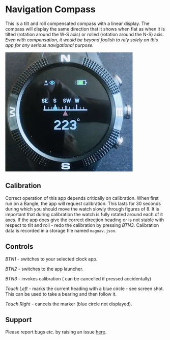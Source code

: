 # Navigation Compass

This is a tilt and roll compensated compass with a linear display. The compass will  display the same direction that it shows when flat as when it is tilted (rotation around the W-S axis) or rolled (rotation around the N-S) axis. *Even with compensation, it would be beyond foolish to rely solely on this app for any serious navigational purpose.*

![](screenshot.jpg)

## Calibration

Correct operation of this app depends critically on calibration. When first run on a Bangle, the app will request calibration. This lasts for 30 seconds during which you should move the watch slowly through figures of 8. It is important that during calibration the watch is  fully rotated around each of it axes. If the app does give the correct direction heading or is not stable with respect to tilt and roll - redo the calibration by pressing *BTN3*. Calibration data is recorded in a storage file named `magnav.json`. 

## Controls

*BTN1* - switches to your selected clock app.

*BTN2* - switches to the app launcher.

*BTN3* - invokes calibration ( can be cancelled if pressed accidentally)

*Touch Left* - marks the current heading with a blue circle - see screen shot. This can be used to take a bearing and then follow it.

*Touch Right* - cancels the marker (blue circle not displayed).


## Support

Please report bugs etc. by raising an issue [here](https://github.com/jeffmer/JeffsBangleAppsDev).